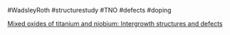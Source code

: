#WadsleyRoth
#structurestudy
#TNO
#defects
#doping 



[Mixed oxides of titanium and niobium: Intergrowth structures and defects](https://www.sciencedirect.com/science/article/abs/pii/0022459669900103)
